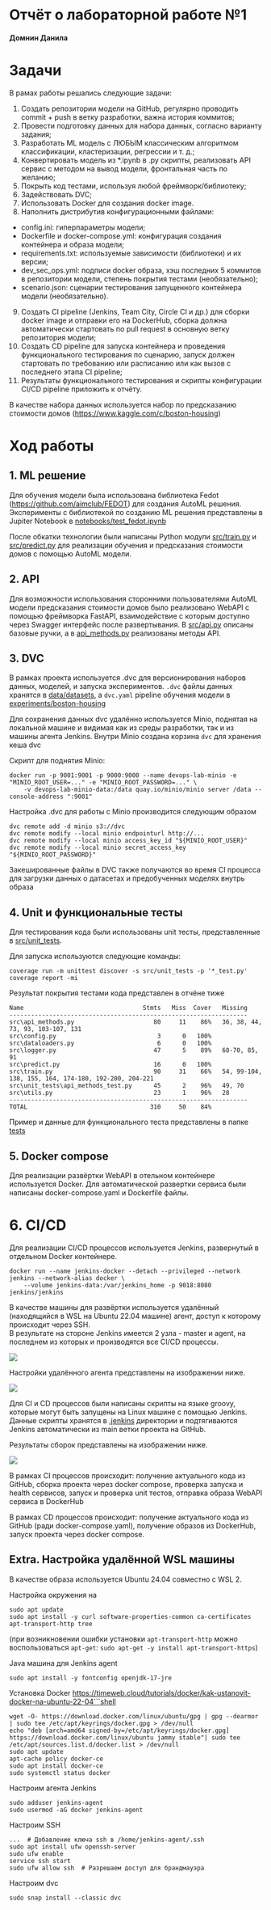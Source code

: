 # Отчёт о лабораторной работе №1
#### Домнин Данила

# Задачи

В рамах работы решались следующие задачи:
1. Создать репозитории модели на GitHub, регулярно проводить commit + 
push в ветку разработки, важна история коммитов; 
2. Провести подготовку данных для набора данных, согласно варианту 
задания; 
3. Разработать ML модель с ЛЮБЫМ классическим алгоритмом 
классификации, кластеризации, регрессии и т. д.; 
4. Конвертировать модель из *.ipynb в .py скрипты, реализовать API сервис 
с методом на вывод модели, фронтальная часть по желанию; 
5. Покрыть код тестами, используя любой фреймворк/библиотеку; 
6. Задействовать DVC; 
7. Использовать Docker для создания docker image. 
8. Наполнить дистрибутив конфигурационными файлами: 
- config.ini: гиперпараметры модели; 
- Dockerfile и docker-compose.yml: конфигурация создания 
контейнера и образа модели;  
- requirements.txt: используемые зависимости (библиотеки) и их 
версии; 
- dev_sec_ops.yml: подписи docker образа, хэш последних 5 
коммитов в репозитории модели, степень покрытия тестами 
(необязательно); 
- scenario.json: сценарии тестирования запущенного контейнера 
модели (необязательно). 
9. Создать CI pipeline (Jenkins, Team City, Circle CI и др.) для сборки docker 
image и отправки его на DockerHub, сборка должна автоматически 
стартовать по pull request в основную ветку репозитория модели; 
10. Создать CD pipeline для запуска контейнера и проведения 
функционального тестирования по сценарию, запуск должен стартовать 
по требованию или расписанию или как вызов с последнего этапа CI 
pipeline; 
11. Результаты функционального тестирования и скрипты конфигурации 
CI/CD pipeline приложить к отчёту.

В качестве набора данных используется набор по предсказанию стоимости домов (https://www.kaggle.com/c/boston-housing)

# Ход работы

## 1. ML решение

Для обучения модели была использована библиотека Fedot (https://github.com/aimclub/FEDOT) для создания AutoML решения. 
Эксперименты с библиотекой по созданию ML решения представлены в Jupiter Notebook в [notebooks/test_fedot.ipynb](../notebooks/test_fedot.ipynb)

После обкатки технологии были написаны Python модули [src/train.py](../src/train.py) и [src/predict.py](../src/predict.py)
для реализации обучения и предсказания стоимости домов с помощью AutoML модели.

## 2. API

Для возможности использования сторонними пользователями AutoML модели предсказания стоимости домов было реализовано
WebAPI с помощью фреймворка FastAPI, взаимодействие с которым доступно через Swagger интерфейс после развертывания.
В [src/api.py](../src/api.py) описаны базовые ручки, а в [api_methods.py](../api_methods.py) реализованы методы API.

## 3. DVC

В рамках проекта используется .dvс для версионирования наборов данных, моделей, и запуска экспериментов. 
`.dvc` файлы данных хранятся в [data/datasets](../data/datasets), а `dvc.yaml` pipeline обучения модели в 
[experiments/boston-housing](../experiments/boston-housing) 

Для сохранения данных dvc удалённо используется Minio, поднятая на локальной машине и видимая как из среды разработки, 
так и из машины агента Jenkins. Внутри Minio создана корзина `dvc` для хранения кеша dvc

Скрипт для поднятия Minio:
```shell
docker run -p 9001:9001 -p 9000:9000 --name devops-lab-minio -e "MINIO_ROOT_USER=..." -e "MINIO_ROOT_PASSWORD=..." \
    -v devops-lab-minio-data:/data quay.io/minio/minio server /data --console-address ":9001"
```

Настройка .dvc для работы с Minio производится следующим образом
```shell
dvc remote add -d minio s3://dvc
dvc remote modify --local minio endpointurl http://...
dvc remote modify --local minio access_key_id "${MINIO_ROOT_USER}"
dvc remote modify --local minio secret_access_key "${MINIO_ROOT_PASSWORD}"
```

Закешированные файлы в DVC также получаются во время CI процесса для загрузки данных о датасетах и предобученных 
моделях внутрь образа

## 4. Unit и функциональные тесты

Для тестирования кода были использованы unit тесты, представленные в [src/unit_tests](../src/unit_tests).

Для запуска используются следующие команды:
```shell
coverage run -m unittest discover -s src/unit_tests -p '*_test.py'
coverage report -mi
```
Результат покрытия тестами кода представлен в отчёне тиже
```shell
Name                                 Stmts   Miss  Cover   Missing
------------------------------------------------------------------
src\api_methods.py                      80     11    86%   36, 38, 44, 73, 93, 103-107, 131
src\config.py                            3      0   100%
src\dataloaders.py                       6      0   100%
src\logger.py                           47      5    89%   68-70, 85, 91
src\predict.py                          16      0   100%
src\train.py                            90     31    66%   54, 99-104, 138, 155, 164, 174-180, 192-200, 204-221
src\unit_tests\api_methods_test.py      45      2    96%   49, 70
src\utils.py                            23      1    96%   28
------------------------------------------------------------------
TOTAL                                  310     50    84%
```

Пример и данные для функционального теста представлены в папке [tests](../tests)

## 5. Docker compose

Для реализации развёртки WebAPI в отельном контейнере используется Docker. Для автоматической развертки сервиса были 
написаны docker-compose.yaml и Dockerfile файлы.

# 6. CI/CD

Для реализации CI/CD процессов используется Jenkins, развернутый в отдельном Docker контейнере. 

```shell
docker run --name jenkins-docker --detach --privileged --network jenkins --network-alias docker \
    --volume jenkins-data:/var/jenkins_home -p 9018:8080 jenkins/jenkins
```

В качестве машины для развёртки используется удалённый (находящийся в WSL на Ubuntu 22.04 машине) агент, 
доступ к которому происходит через SSH. \
В результате на стороне Jenkins имеется 2 узла - master и agent, на последнем из которых и производятся все CI/CD процессы.

![](example/jenkins_nodes.png)

Настройки удалённого агента представлены на изображении ниже.

![](example/jenkins-wsl-agent.png)

Для CI и CD процессов были написаны скрипты на языке groovy, которые могут быть запущены на Linux машине с помощью 
Jenkins. Данные скрипты хранятся в [.jenkins](../.jenkins) директории и подтягиваются Jenkins автоматически из main 
ветки проекта на GitHub.

Результаты сборок представлены на изображении ниже.

![](example/jenkins-pipelines.png)

В рамках CI процессов происходит: получение актуального кода из GitHub, сборка проекта через docker compose, проверка
запуска и health сервисов, запуск и проверка unit тестов, отправка образа WebAPI сервиса в DockerHub

В рамках CD процессов происходит: получение актуального кода из GitHub (ради docker-compose.yaml), 
получение образов из DockerHub, запуск проекта через docker compose.

## Extra. Настройка удалённой WSL машины

В качестве образа используется Ubuntu 24.04 совместно с WSL 2.

Настройка окружения на
```shell
sudo apt update 
sudo apt install -y curl software-properties-common ca-certificates apt-transport-http tree
```
(при возникновении ошибки установки `apt-transport-http` можно воспользоваться `apt-get`: `sudo apt-get -y install apt-transport-https`)

Java машина для Jenkins agent
```shell
sudo apt install -y fontconfig openjdk-17-jre
```

Установка Docker https://timeweb.cloud/tutorials/docker/kak-ustanovit-docker-na-ubuntu-22-04```shell
```shell
wget -O- https://download.docker.com/linux/ubuntu/gpg | gpg --dearmor | sudo tee /etc/apt/keyrings/docker.gpg > /dev/null
echo "deb [arch=amd64 signed-by=/etc/apt/keyrings/docker.gpg] https://download.docker.com/linux/ubuntu jammy stable"| sudo tee /etc/apt/sources.list.d/docker.list > /dev/null
sudo apt update
apt-cache policy docker-ce
sudo apt install docker-ce
sudo systemctl status docker
```

Настроим агента Jenkins
```shell
sudo adduser jenkins-agent
sudo usermod -aG docker jenkins-agent
```

Настроим SSH
```shell
...  # Добавление ключа ssh в /home/jenkins-agent/.ssh
sudo apt install ufw openssh-server
sudo ufw enable 
service ssh start
sudo ufw allow ssh  # Разрешаем доступ для брандмауэра
```

Настроим dvc
```shell
sudo snap install --classic dvc
```
